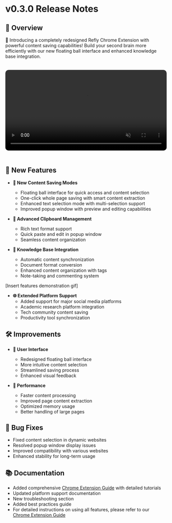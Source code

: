 # v0.3.0 Release Notes

## 🦹 Overview

🌟 Introducing a completely redesigned Refly Chrome Extension with powerful content saving capabilities! Build your second brain more efficiently with our new floating ball interface and enhanced knowledge base integration.

<div style="padding: 20px 0;">
<video width="100%" style="border-radius: 10px;" autoplay loop muted playsinline>
  <source src="https://static.refly.ai/extension/clip_and_save.mp4" type="video/mp4">
</video>
</div>

## 🌟 New Features

- **🎯 New Content Saving Modes**
  - Floating ball interface for quick access and content selection
  - One-click whole page saving with smart content extraction
  - Enhanced text selection mode with multi-selection support
  - Improved popup window with preview and editing capabilities
  
- **📝 Advanced Clipboard Management**
  - Rich text format support
  - Quick paste and edit in popup window
  - Seamless content organization
  
- **🔄 Knowledge Base Integration**
  - Automatic content synchronization
  - Document format conversion
  - Enhanced content organization with tags
  - Note-taking and commenting system

[Insert features demonstration gif]

- **🌐 Extended Platform Support**
  - Added support for major social media platforms
  - Academic research platform integration
  - Tech community content saving
  - Productivity tool synchronization


## 🛠️ Improvements

- **💫 User Interface**
  - Redesigned floating ball interface
  - More intuitive content selection
  - Streamlined saving process
  - Enhanced visual feedback

- **🚀 Performance**
  - Faster content processing
  - Improved page content extraction
  - Optimized memory usage
  - Better handling of large pages

## 🐛 Bug Fixes

- Fixed content selection in dynamic websites
- Resolved popup window display issues
- Improved compatibility with various websites
- Enhanced stability for long-term usage

## 📚 Documentation

- Added comprehensive [Chrome Extension Guide](/guide/chrome-extension) with detailed tutorials
- Updated platform support documentation
- New troubleshooting section
- Added best practices guide
- For detailed instructions on using all features, please refer to our [Chrome Extension Guide](/guide/chrome-extension) 